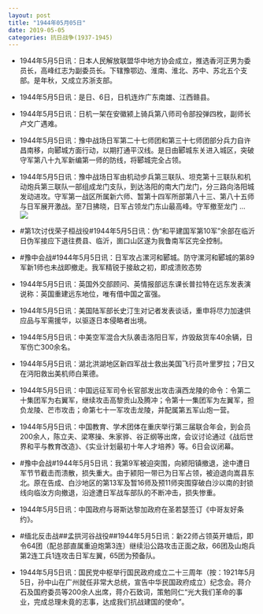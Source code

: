 ```yaml
---
layout: post
title: "1944年05月05日"
date: 2019-05-05
categories: 抗日战争(1937-1945)
---
```


<meta name="referrer" content="no-referrer" />

- 1944年5月5日讯：日本人民解放联盟华中地方协会成立，推选香河正男为委员长，高峰红志为副委员长。下辖豫鄂边、淮南、淮北、苏中、苏北五个支部。是年秋，又成立苏浙支部。 

- 1944年5月5日讯：是日、6日，日机连炸广东南雄、江西赣县。 

- 1944年5月5日讯：日机一架在安徽颍上骑兵第八师司令部投弹四枚，副师长卢文广遇难。 

- 1944年5月5日讯：豫中战场日军第二十七师团和第三十七师团部分兵力自许昌南移，向郾城方面行动，以期打通平汉线。是日由郾城东关进入城区，突破守军第八十九军新编第一师的防线，将郾城完全占领。 

- 1944年5月5日讯：豫中战场日军由机动步兵第三联队、坦克第十三联队和机动炮兵第三联队一部组成龙门支队，到达洛阳的南大门龙门，分三路向洛阳城发动进攻。守军第一战区所属新六师、暂第十四军所部第八十三、第八十五师与日军展开激战。至7日拂晓，日军占领龙门东山最高峰。守军撤至龙门 ... <br/><img src="https://wx3.sinaimg.cn/large/aca367d8ly1g2qlh6ld7lj20c8090q2y.jpg" />

- #第1次讨伐荣子桓战役#1944年5月5日讯：伪“和平建国军第10军”余部在临沂日伪军接应下退往费县、临沂，崮口山区遂为我鲁南军区完全控制。 

- #豫中会战#1944年5月5日讯：日军攻占漯河和郾城。防守漯河和郾城的第89军新1师也未战即撤走。我军精锐于接敌之初，即成溃败态势 

- 1944年5月5日讯：英国外交部顾问、英情报部远东课长普拉特在远东发表演说称：英国重建远东地位，唯有借中国之富强。 

- 1944年5月5日讯：美国陆军部长史汀生对记者发表谈话，重申将尽力加速供应品与军需援华，以驱逐日本侵略者出境。 

- 1944年5月5日讯：中美空军混合大队袭击洛阳日军，炸毁敌货车40余辆，日军伤亡300余名。 

- 1944年5月5日讯：湖北洪湖地区新四军战士救出美国飞行员叶里罗拉；7日又在沔阳救出美机师白莱德。 

- 1944年5月5日讯：中国远征军司令长官部发出攻击滇西龙陵的命令：令第二十集团军为右翼军，继续攻击高黎贡山及腾冲；令第十一集团军为左翼军，担负龙陵、芒市攻击；命第七十一军攻击龙陵，并配属第五军山炮一营。 

- 1944年5月5日讯：中国教育、学术团体在重庆举行第三届联合年会，到会员200余人，陈立夫、梁寒操、朱家骅、谷正纲等出席，会议讨论通过《战后世界和平与教育改造》、《实业计划最初十年人才培养》等。6日会议闭幕。 

- #豫中会战#1944年5月5日讯：我第9军被迫突围，向颍阳镇撤退，途中遭日军节节截击而溃散，损失重大。由于颍阳一带已为日军占领，被迫退向嵩县东北。原在告成、白沙地区的第13军及暂16师及预11师突围穿破白沙以南的封锁线向临汝方向撤退，沿途遭日军战车部队的不断冲击，损失惨重。 

- 1944年5月5日讯：中国政府与哥斯达黎加政府在圣若瑟签订《中哥友好条约》。 

- #缅北反击战##孟拱河谷战役##1944年5月5日讯：新22师占领英开塘后，即令64团（配总部直属重迫炮第3连）继续沿公路攻击正面之敌，66团及山炮兵第2连工兵1连攻击日军左翼，65团为预备队。 

- 1944年5月5日讯：国民党中枢举行国民政府成立二十三周年（按：1921年5月5日，孙中山在广州就任非常大总统，宣告中华民国政府成立）纪念会。蒋介石及国府委员等200余人出席，蒋介石致词，策勉同仁“光大我们革命的事业，完成总理未竟的志事，达成我们抗战建国的使命”。 

